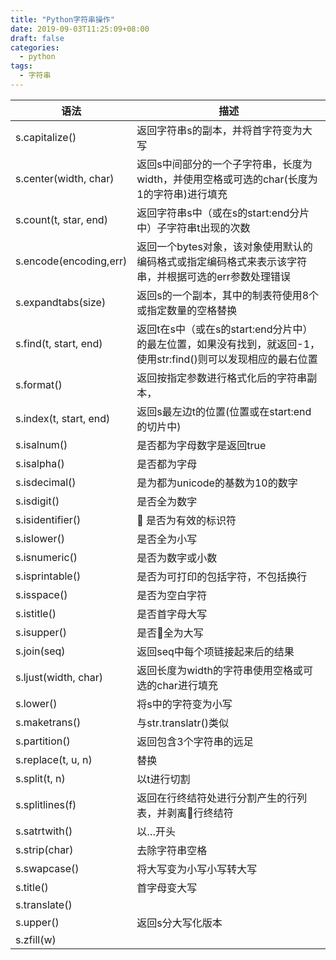 ```yaml
---
title: "Python字符串操作"
date: 2019-09-03T11:25:09+08:00
draft: false
categories:
  - python
tags:
  - 字符串
---
```

<!--more-->
| 语法| 	描述
--- |  ---
| s.capitalize() |	返回字符串s的副本，并将首字符变为大写 |
| s.center(width, char)	|返回s中间部分的一个子字符串，长度为width，并使用空格或可选的char(长度为1的字符串)进行填充
s.count(t, star, end)	|返回字符串s中（或在s的start:end分片中）子字符串t出现的次数
s.encode(encoding,err)	|返回一个bytes对象，该对象使用默认的编码格式或指定编码格式来表示该字符串，并根据可选的err参数处理错误
s.expandtabs(size)	|返回s的一个副本，其中的制表符使用8个或指定数量的空格替换
s.find(t, start, end)	|返回t在s中（或在s的start:end分片中）的最左位置，如果没有找到，就返回-1，使用str:find()则可以发现相应的最右位置
s.format()	|返回按指定参数进行格式化后的字符串副本，
s.index(t, start, end) | 返回s最左边t的位置(位置或在start:end的切片中)
s.isalnum()	| 是否都为字母数字是返回true
s.isalpha()	| 是否都为字母
s.isdecimal() |	是为都为unicode的基数为10的数字
s.isdigit() |	是否全为数字
s.isidentifier()	|  是否为有效的标识符
s.islower() |	是否全为小写
s.isnumeric()	| 是否为数字或小数
s.isprintable()	| 是否为可打印的包括字符，不包括换行
s.isspace() |	是否为空白字符
s.istitle() |	是否首字母大写
s.isupper() |	是否全为大写
s.join(seq) |	返回seq中每个项链接起来后的结果
s.ljust(width, char) |	返回长度为width的字符串使用空格或可选的char进行填充
s.lower()	| 将s中的字符变为小写
s.maketrans() |	与str.translatr()类似
s.partition() |	返回包含3个字符串的远足
s.replace(t, u, n) |	替换
s.split(t, n) |	以t进行切割
s.splitlines(f) |	返回在行终结符处进行分割产生的行列表，并剥离行终结符
s.satrtwith()| 	以…开头
s.strip(char)	| 去除字符串空格
s.swapcase()  |	将大写变为小写小写转大写
s.title() |	首字母变大写
s.translate() |	
s.upper()	| 返回s分大写化版本
s.zfill(w)	| 